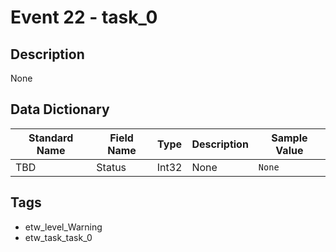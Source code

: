 # Event 22 - task_0

## Description
None

## Data Dictionary
|Standard Name|Field Name|Type|Description|Sample Value|
|---|---|---|---|---|
|TBD|Status|Int32|None|`None`|

## Tags
* etw_level_Warning
* etw_task_task_0